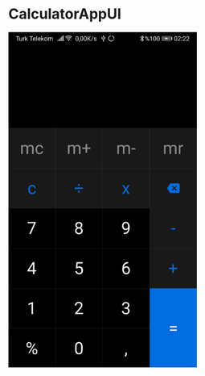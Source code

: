 # CalculatorAppUI

![image](https://github.com/VBT-Intership/FatihEmreKalem-CalculatorAppUI/blob/master/asset/calculatorApp.png?raw=true)
